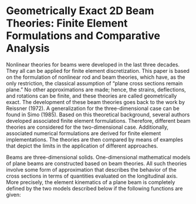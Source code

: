 #  Geometrically Exact 2D Beam Theories: Finite Element Formulations and Comparative Analysis

Nonlinear theories for beams were developed in the last three decades. They all can be applied for finite element discretization. This paper is based on the formulation of nonlinear rod and beam theories, which have, as the only restriction, the classical assumption of “plane cross sections remain plane.” No other approximations are made; hence, the strains, deflections, and rotations can be finite, and these theories are called geometrically exact. The development of these beam theories goes back to the work by Reissner (1972). A generalization for the three-dimensional case can be found in Simo (1985). Based on this theoretical background, several authors developed associated finite element formulations. Therefore, different beam theories are considered for the two-dimensional case. Additionally, associated numerical formulations are derived for finite element implementations. The theories are then compared by means of examples that depict the limits in the application of different approaches.


Beams are three-dimensional solids. One-dimensional mathematical models of plane beams are constructed based on beam theories. All such theories involve some form of approximation that describes the behavior of the cross sections in terms of quantities evaluated on the longitudinal axis. More precisely, the element kinematics of a plane beam is completely defined by the two models described below if the following functions are given: